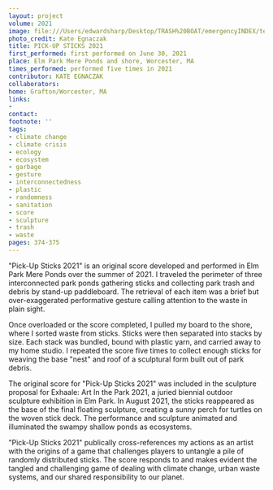 ```yaml
---
layout: project
volume: 2021
image: file:///Users/edwardsharp/Desktop/TRASH%20BOAT/emergencyINDEX/ten_plus/guts/Links/1665409744279__Pick_Up_Sticks_2021--Kate_Egnaczak.jpg
photo_credit: Kate Egnaczak
title: PICK-UP STICKS 2021
first_performed: first performed on June 30, 2021
place: Elm Park Mere Ponds and shore, Worcester, MA
times_performed: performed five times in 2021
contributor: KATE EGNACZAK
collaborators:
home: Grafton/Worcester, MA
links:
-
contact:
footnote: ''
tags:
- climate change
- climate crisis
- ecology
- ecosystem
- garbage
- gesture
- interconnectedness
- plastic
- randomness
- sanitation
- score
- sculpture
- trash
- waste
pages: 374-375
---
```


"Pick-Up Sticks 2021" is an original score developed and performed in Elm Park Mere Ponds over the summer of 2021. I traveled the perimeter of three interconnected park ponds gathering sticks and collecting park trash and debris by stand-up paddleboard. The retrieval of each item was a brief but over-exaggerated performative gesture calling attention to the waste in plain sight. 

Once overloaded or the score completed, I pulled my board to the shore, where I sorted waste from sticks. Sticks were then separated into stacks by size. Each stack was bundled, bound with plastic yarn, and carried away to my home studio. I repeated the score five times to collect enough sticks for weaving the base "nest" and roof of a sculptural form built out of park debris. 

The original score for "Pick-Up Sticks 2021" was included in the sculpture proposal for Exhaale: Art In the Park 2021, a juried biennial outdoor sculpture exhibition in Elm Park. In August 2021, the sticks reappeared as the base of the final floating sculpture, creating a sunny perch for turtles on the woven stick deck. The performance and sculpture animated and illuminated the swampy shallow ponds as ecosystems. 

"Pick-Up Sticks 2021" publically cross-references my actions as an artist with the origins of a game that challenges players to untangle a pile of randomly distributed sticks. The score responds to and makes evident the tangled and challenging game of dealing with climate change, urban waste systems, and our shared responsibility to our planet.